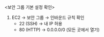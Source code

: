 <보안 그룹 기본 설정 확인>

1. EC2 → 보안 그룹 → 인바운드 규칙 확인
   - 22 (SSH) → 내 IP 허용
   - 80 (HTTP) → 0.0.0.0/0 (모든 곳에서 열기)